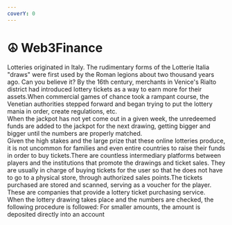 ```yaml
---
coverY: 0
---
```


# ☮ Web3Finance

Lotteries originated in Italy. The rudimentary forms of the Lotterie Italia "draws" were first used by the Roman legions about two thousand years ago. Can you believe it? By the 16th century, merchants in Venice's Rialto district had introduced lottery tickets as a way to earn more for their assets.When commercial games of chance took a rampant course, the Venetian authorities stepped forward and began trying to put the lottery mania in order, create regulations, etc.\
When the jackpot has not yet come out in a given week, the unredeemed funds are added to the jackpot for the next drawing, getting bigger and bigger until the numbers are properly matched.\
Given the high stakes and the large prize that these online lotteries produce, it is not uncommon for families and even entire countries to raise their funds in order to buy tickets.There are countless intermediary platforms between players and the institutions that promote the drawings and ticket sales. They are usually in charge of buying tickets for the user so that he does not have to go to a physical store, through authorized sales points.The tickets purchased are stored and scanned, serving as a voucher for the player. These are companies that provide a lottery ticket purchasing service.\
When the lottery drawing takes place and the numbers are checked, the following procedure is followed: For smaller amounts, the amount is deposited directly into an account

###
